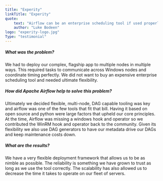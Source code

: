 ```yaml
---
title: "Experity"
linkTitle: "Experity"
quote:
    text: "Airflow can be an enterprise scheduling tool if used properly. Its ability to run \"any command, on any node\" is amazing. Handling complex, mixed-mode tasks was easy and scaling out with celery workers is huge. The open source community is great and we can help diagnose and debug our own problems as well as contribute those back to the greater good."
    author: "Luke Bodeen"
logo: "experity-logo.jpg"
Type: "testimonial"
---
```


##### What was the problem?
We had to deploy our complex, flagship app to multiple nodes in multiple ways. This required tasks to communicate across Windows nodes and coordinate timing perfectly. We did not want to buy an expensive enterprise scheduling tool and needed ultimate flexibility.

##### How did Apache Airflow help to solve this problem?
Ultimately we decided flexible, multi-node, DAG capable tooling was key and airflow was one of the few tools that fit that bill. Having it based on open source and python were large factors that upheld our core principles. At the time, Airflow was missing a windows hook and operator so we contributed the WinRM hook and operator back to the community. Given its flexibility we also use DAG generators to have our metadata drive our DAGs and keep maintenance costs down.

##### What are the results?
We have a very flexible deployment framework that allows us to be as nimble as possible. The reliability is something we have grown to trust as long as we use the tool correctly. The scalability has also allowed us to decrease the time it takes to operate on our fleet of servers.

